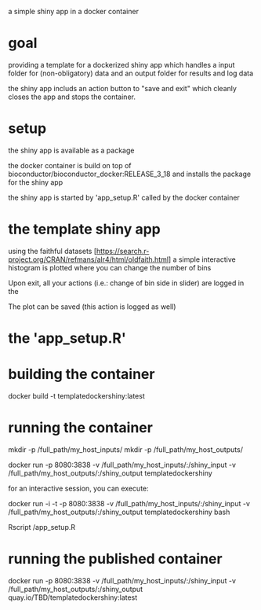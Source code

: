 


a simple shiny app in a docker container


# goal

providing a template for a dockerized shiny app which handles a input folder for (non-obligatory) data and an output folder for results and log data 

the shiny app includs an action button to "save and exit" which cleanly closes the app and stops the container.


# setup

the shiny app is available as a package

the docker container is build on top of bioconductor/bioconductor_docker:RELEASE_3_18 and installs the package for the shiny app

the shiny app is started by 'app_setup.R' called by the docker container



# the template shiny app 

using the faithful datasets [https://search.r-project.org/CRAN/refmans/alr4/html/oldfaith.html]
a simple interactive histogram is plotted where you can change the number of bins

Upon exit, all your actions (i.e.: change of bin side in slider) are logged in the 

The plot can be saved (this action is logged as well)


# the 'app_setup.R' 





# building the container

docker build -t templatedockershiny:latest


# running the container

mkdir -p /full_path/my_host_inputs/ 
mkdir -p /full_path/my_host_outputs/

docker run -p 8080:3838 -v /full_path/my_host_inputs/:/shiny_input -v /full_path/my_host_outputs/:/shiny_output templatedockershiny


for an interactive session, you can execute:

docker run  -i -t -p 8080:3838 -v /full_path/my_host_inputs/:/shiny_input -v /full_path/my_host_outputs/:/shiny_output templatedockershiny bash 

Rscript /app_setup.R


# running the published container

docker run -p 8080:3838 -v /full_path/my_host_inputs/:/shiny_input -v /full_path/my_host_outputs/:/shiny_output quay.io/TBD/templatedockershiny:latest





